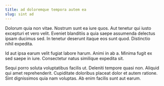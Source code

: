 ```yaml
---
title: ad doloremque tempora autem ea
slug: sint ad
---
```


Dolorum quia non vitae. Nostrum sunt ea iure quos. Aut tenetur qui iusto excepturi et vero velit. Eveniet blanditiis a quia saepe assumenda delectus ipsam ducimus sed. In tenetur deserunt itaque eos sunt quod. Distinctio nihil expedita.

Id aut ipsa earum velit fugiat labore harum. Animi in ab a. Minima fugit ex sed saepe in iure. Consectetur natus similique expedita sit.

Sequi porro soluta voluptatibus facilis ut. Deleniti tempore quasi non. Aliquid qui amet reprehenderit. Cupiditate doloribus placeat dolor et autem ratione. Sint dignissimos quia nam voluptas. Ab enim facilis sunt aut earum.
